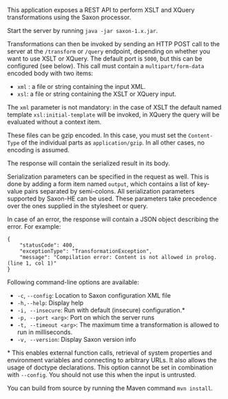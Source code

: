This application exposes a REST API to perform XSLT and XQuery transformations using the Saxon processor.

Start the server by running `java -jar saxon-1.x.jar`.

Transformations can then be invoked by sending an HTTP POST call to the server at the `/transform` or `/query` endpoint, depending
on whether you want to use XSLT or XQuery.
The default port is `5000`, but this can be configured (see below).
This call must contain a `multipart/form-data` encoded body with two items:

* `xml` : a file or string containing the input XML.
* `xsl`: a file or string containing the XSLT or XQuery input.

The `xml` parameter is not mandatory: in the case of XSLT the default named template `xsl:initial-template` will be invoked, in XQuery the query will be evaluated without a context item.

These files can be gzip encoded. In this case, you must set the `Content-Type` of the individual parts as `application/gzip`.
In all other cases, no encoding is assumed.  

The response will contain the serialized result in its body.

Serialization parameters can be specified in the request as well. This is done by adding a form item named `output`, which contains
a list of key-value pairs separated by semi-colons. All serialization parameters supported by Saxon-HE can be used. 
These parameters take precedence over the ones supplied in the stylesheet or query.

In case of an error, the response will contain a JSON object describing the error.
For example:

```
{
    "statusCode": 400,
    "exceptionType": "TransformationException",
    "message": "Compilation error: Content is not allowed in prolog. (line 1, col 1)"
}
```

Following command-line options are available:

* `-c`, `--config`: Location to Saxon configuration XML file
* `-h,--help`: Display help
* `-i, --insecure`: Run with default (insecure) configuration.*
* `-p, --port <arg>`: Port on which the server runs
* `-t, --timeout <arg>`: The maximum time a transformation is allowed to run in milliseconds.
* `-v, --version`: Display Saxon version info


\* This enables external function calls, retrieval of system properties and environment variables and connecting to arbitrary URLs. It also allows the usage of doctype declarations.
This option cannot be set in combination with `--config`. You should not use this when the input is untrusted.


You can build from source by running the Maven command `mvn install`.